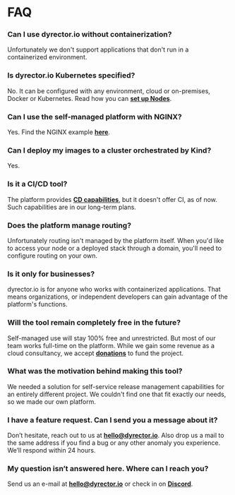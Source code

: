 # FAQ

### Can I use dyrector.io without containerization?

Unfortunately we don't support applications that don't run in a containerized environment.

### Is dyrector.io Kubernetes specified?

No. It can be configured with any environment, cloud or on-premises, Docker or Kubernetes. Read how you can [**set up Nodes**](../../docs/tutorials/register-your-node.md).

### **Can I use the self-managed platform with NGINX?**

Yes. Find the NGINX example [**here**](../../self-managed/proxies.md#nginx).

### Can I deploy my images to a cluster orchestrated by Kind?

Yes.

### Is it a CI/CD tool?

The platform provides [**CD capabilities**](../../features/continuous-deployment.md), but it doesn't offer CI, as of now. Such capabilities are in our long-term plans.

### Does the platform manage routing?

Unfortunately routing isn't managed by the platform itself. When you'd like to access your node or a deployed stack through a domain, you'll need to configure routing on your own.

### Is it only for businesses?

dyrector.io is for anyone who works with containerized applications. That means organizations, or independent developers can gain advantage of the platform's functions.

### Will the tool remain completely free in the future?

Self-managed use will stay 100% free and unrestricted. But most of our team works full-time on the platform. While we gain some revenue as a cloud consultancy, we accept [**donations**](https://opencollective.com/dyrectorio-platform) to fund the project.

### What was the motivation behind making this tool?

We needed a solution for self-service release management capabilities for an entirely different project. We couldn't find one that fit exactly our needs, so we made our own platform.

### I have a feature request. Can I send you a message about it?

Don’t hesitate, reach out to us at [**hello@dyrector.io**](mailto:hello@dyrector.io). Also drop us a mail to the same address if you find a bug or any other anomaly you experience. We’ll respond within 24 hours.

### My question isn’t answered here. Where can I reach you?

Send us an e-mail at [**hello@dyrector.io**](mailto:hello@dyrector.io) or check in on [**Discord**](https://discord.gg/pZWbd4fxga).
